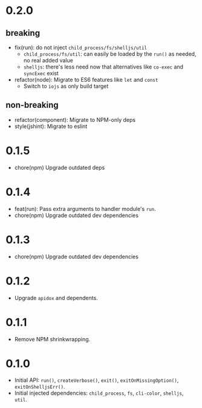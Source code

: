 # 0.2.0

## breaking

- fix(run): do not inject `child_process/fs/shelljs/util`
  - `child_process/fs/util`: can easily be loaded by the `run()` as
    needed, no real added value
  - `shelljs`: there's less need now that alternatives like `co-exec` and
    `syncExec` exist
- refactor(node): Migrate to ES6 features like `let` and `const`
  - Switch to `iojs` as only build target

## non-breaking

- refactor(component): Migrate to NPM-only deps
- style(jshint): Migrate to eslint

# 0.1.5

- chore(npm) Upgrade outdated deps

# 0.1.4

- feat(run): Pass extra arguments to handler module's `run`.
- chore(npm) Upgrade outdated dev dependencies

# 0.1.3

- chore(npm) Upgrade outdated dev dependencies

# 0.1.2

- Upgrade `apidox` and dependents.

# 0.1.1

- Remove NPM shrinkwrapping.

# 0.1.0

- Initial API: `run()`, `createVerbose()`, `exit()`, `exitOnMissingOption()`, `exitOnShelljsErr()`.
- Initial injected dependencies: `child_process`, `fs`, `cli-color`, `shelljs`, `util`.
